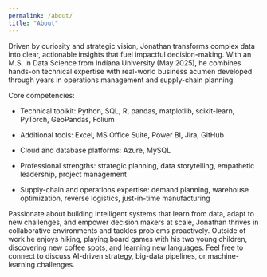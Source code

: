 ```yaml
---
permalink: /about/
title: "About"
---
```


Driven by curiosity and strategic vision, Jonathan transforms complex data into clear, actionable insights that fuel impactful decision-making. With an M.S. in Data Science from Indiana University (May 2025), he combines hands-on technical expertise with real-world business acumen developed through years in operations management and supply-chain planning.

Core competencies:

- Technical toolkit: Python, SQL, R, pandas, matplotlib, scikit-learn, PyTorch, GeoPandas, Folium

- Additional tools: Excel, MS Office Suite, Power BI, Jira, GitHub

- Cloud and database platforms: Azure, MySQL

- Professional strengths: strategic planning, data storytelling, empathetic leadership, project management

- Supply-chain and operations expertise: demand planning, warehouse optimization, reverse logistics, just-in-time manufacturing

Passionate about building intelligent systems that learn from data, adapt to new challenges, and empower decision makers at scale, Jonathan thrives in collaborative environments and tackles problems proactively. Outside of work he enjoys hiking, playing board games with his two young children, discovering new coffee spots, and learning new languages. Feel free to connect to discuss AI-driven strategy, big-data pipelines, or machine-learning challenges.

